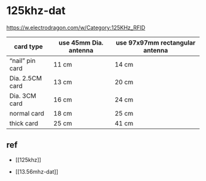 
# 125khz-dat 

https://w.electrodragon.com/w/Category:125KHz_RFID



| card type       | use 45mm Dia. antenna | use 97x97mm rectangular antenna |
| --------------- | --------------------- | ------------------------------- |
| “nail” pin card | 11 cm                 | 14 cm                           |
| Dia. 2.5CM card | 13 cm                 | 20 cm                           |
| Dia. 3CM card   | 16 cm                 | 24 cm                           |
| normal card     | 18 cm                 | 25 cm                           |
| thick card      | 25 cm                 | 41 cm                           |



## ref 

- [[125khz]]

- [[13.56mhz-dat]]